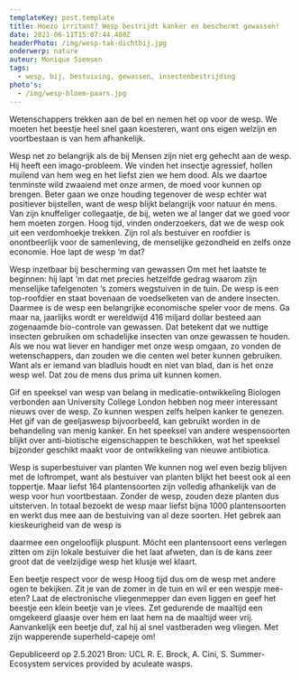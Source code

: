 ```yaml
---
templateKey: post.template
title: Hoezo irritant? Wesp bestrijdt kanker en beschermt gewassen!
date: 2021-06-11T15:07:44.488Z
headerPhoto: /img/wesp-tak-dichtbij.jpg
onderwerp: nature
auteur: Monique Siemsen
tags:
  - wesp, bij, bestuiving, gewassen, insectenbestrijding
photo's:
  - /img/wesp-bloem-paars.jpg
---
```

Wetenschappers trekken aan de bel en nemen het op voor de wesp. We moeten het
beestje heel snel gaan koesteren, want ons eigen welzijn en voortbestaan is van hem
afhankelijk.

Wesp net zo belangrijk als de bij
Mensen zijn niet erg gehecht aan de wesp. Hij heeft een imago-probleem. We vinden het
insectje agressief, hollen muilend van hem weg en het liefst zien we hem dood. Als we
daartoe tenminste wild zwaaiend met onze armen, de moed voor kunnen op brengen.
Beter gaan we onze houding tegenover de wesp echter wat positiever bijstellen, want de
wesp blijkt belangrijk voor natuur én mens.
Van zijn knuffeliger collegaatje, de bij, weten we al langer dat we goed voor hem moeten
zorgen. Hoog tijd, vinden onderzoekers, dat we de wesp ook uit een verdomhoekje
trekken. Zijn rol als bestuiver en roofdier is onontbeerlijk voor de samenleving, de
menselijke gezondheid en zelfs onze economie. Hoe lapt de wesp ‘m dat?

Wesp inzetbaar bij bescherming van gewassen
Om met het laatste te beginnen: hij lapt ‘m dat met precies hetzelfde gedrag waarom zijn
menselijke tafelgenoten ‘s zomers wegstuiven in de tuin. De wesp is een top-roofdier en
staat bovenaan de voedselketen van de andere insecten. Daarmee is de wesp een
belangrijke economische speler voor de mens. Ga maar na, jaarlijks wordt er wereldwijd
416 miljard dollar besteed aan zogenaamde bio-controle van gewassen. Dat betekent dat
we nuttige insecten gebruiken om schadelijke insecten van onze gewassen te houden. Als
we nou wat liever en handiger met onze wesp omgaan, zo vonden de wetenschappers,
dan zouden we die centen wel beter kunnen gebruiken. Want als er iemand van bladluis
houdt en niet van blad, dan is het onze wesp wel. Dat zou de mens dus prima uit kunnen
komen.

Gif en speeksel van wesp van belang in medicatie-ontwikkeling
Biologen verbonden aan University College London hebben nog meer interessant nieuws
over de wesp. Zo kunnen wespen zelfs helpen kanker te genezen. Het gif van de
geeljaswesp bijvoorbeeld, kan gebruikt worden in de behandeling van menig kanker. En
het speeksel van andere wespensoorten blijkt over anti-biotische eigenschappen te
beschikken, wat het speeksel bijzonder geschikt maakt voor de ontwikkeling van nieuwe
antibiotica.

Wesp is superbestuiver van planten
We kunnen nog wel even bezig blijven met de loftrompet, want als bestuiver van planten
blijkt het beest ook al een toppertje. Maar liefst 164 plantensoorten zijn volledig afhankelijk
van de wesp voor hun voortbestaan. Zonder de wesp, zouden deze planten dus
uitsterven. In totaal bezoekt de wesp maar liefst bijna 1000 plantensoorten en werkt dus
mee aan de bestuiving van al deze soorten. Het gebrek aan kieskeurigheid van de wesp is

daarmee een ongelooflijk pluspunt. Mócht een plantensoort eens verlegen zitten om zijn
lokale bestuiver die het laat afweten, dan is de kans zeer groot dat de veelzijdige wesp het
klusje wel klaart.

Een beetje respect voor de wesp
Hoog tijd dus om de wesp met andere ogen te bekijken. Zit je van de zomer in de tuin en
wil er een wespje mee-eten? Laat de electronische vliegenmepper dan even liggen en
geef het beestje een klein beetje van je vlees. Zet gedurende de maaltijd een omgekeerd
glaasje over hem en laat hem na de maaltijd weer vrij. Aanvankelijk een beetje duf, zal hij
al snel vastberaden weg vliegen. Met zijn wapperende superheld-capeje om!

Gepubliceerd op 2.5.2021
Bron: UCL R. E. Brock, A. Cini, S. Summer- Ecosystem services provided by aculeate wasps.